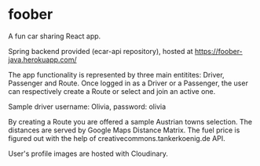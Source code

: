 # foober

A fun car sharing React app.

Spring backend provided (ecar-api repository), hosted at https://foober-java.herokuapp.com/

The app functionality is represented by three main entitites: Driver, Passenger and Route. Once logged in as a Driver or a Passenger, the user can respectively create a Route or select and join an active one.

Sample driver username: Olivia, password: olivia
 
By creating a Route you are offered a sample Austrian towns selection. The distances are served by Google Maps Distance Matrix. The fuel price is figured out with the help of creativecommons.tankerkoenig.de API.

User's profile images are hosted with Cloudinary.

